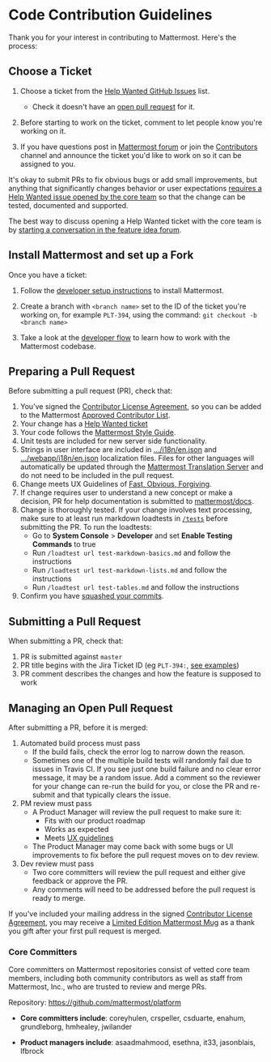 # Code Contribution Guidelines

Thank you for your interest in contributing to Mattermost. Here's the process:  

## Choose a Ticket

1. Choose a ticket from the [Help Wanted GitHub Issues](https://github.com/mattermost/platform/issues?utf8=%E2%9C%93&q=is%3Aissue%20is%3Aopen%20%5BHelp%20Wanted%5D) list.
    - Check it doesn't have an [open pull request](https://github.com/mattermost/platform/pulls) for it.

2. Before starting to work on the ticket, comment to let people know you're working on it.

3. If you have questions post in [Mattermost forum](http://forum.mattermost.org/) or join the [Contributors](https://pre-release.mattermost.com/core/channels/tickets) channel and announce the ticket you'd like to work on so it can be assigned to you. 

It's okay to submit PRs to fix obvious bugs or add small improvements, but anything that significantly changes behavior or user expectations [requires a Help Wanted issue opened by the core team](http://docs.mattermost.com/process/help-wanted.html) so that the change can be tested, documented and supported. 

The best way to discuss opening a Help Wanted ticket with the core team is by [starting a conversation in the feature idea forum](https://www.mattermost.org/feature-ideas/).

## Install Mattermost and set up a Fork

Once you have a ticket: 

1. Follow the [developer setup instructions](http://docs.mattermost.com/developer/developer-setup.html) to install Mattermost.

2. Create a branch with `<branch name>` set to the ID of the ticket you're working on, for example `PLT-394`, using the command: `git checkout -b <branch name>`

3. Take a look at the [developer flow](https://docs.mattermost.com/developer/developer-flow.html) to learn how to work with the Mattermost codebase.

## Preparing a Pull Request 

Before submitting a pull request (PR), check that:  

1. You’ve signed the [Contributor License Agreement](http://www.mattermost.org/mattermost-contributor-agreement/), so you can be added to the Mattermost [Approved Contributor List](https://docs.google.com/spreadsheets/d/1NTCeG-iL_VS9bFqtmHSfwETo5f-8MQ7oMDE5IUYJi_Y/pubhtml?gid=0&single=true).  
2. Your change has a [Help Wanted ticket](http://docs.mattermost.com/process/help-wanted.html)
3. Your code follows the [Mattermost Style Guide](http://docs.mattermost.com/developer/style-guide.html).  
4. Unit tests are included for new server side functionality. 
5. Strings in user interface are included in [.../i18n/en.json](https://github.com/mattermost/platform/blob/master/i18n/en.json) and [.../webapp/i18n/en.json](https://github.com/mattermost/platform/tree/master/webapp/i18n/en.json) localization files. Files for other languages will automatically be updated through the [Mattermost Translation Server](http://translate.mattermost.com) and do not need to be included in the pull request.
6. Change meets UX Guidelines of [Fast, Obvious, Forgiving](http://www.mattermost.org/design-principles/).
7. If change requires user to understand a new concept or make a decision, PR for help documentation is submitted to [mattermost/docs](https://github.com/mattermost/docs).
8. Change is thoroughly tested. If your change involves text processing, make sure to at least run markdown loadtests in [`/tests`](https://github.com/mattermost/platform/tree/master/tests) before submitting the PR. To run the loadtests:
    - Go to **System Console** > **Developer** and set **Enable Testing Commands** to true
    - Run `/loadtest url test-markdown-basics.md` and follow the instructions
    - Run `/loadtest url test-markdown-lists.md` and follow the instructions
    - Run `/loadtest url test-tables.md` and follow the instructions
9. Confirm you have [squashed your commits](http://git-scm.com/book/en/v2/Git-Tools-Rewriting-History#Squashing-Commits).

## Submitting a Pull Request 

When submitting a PR, check that:  

1. PR is submitted against `master`
2. PR title begins with the Jira Ticket ID (eg `PLT-394:`, [see examples](https://github.com/mattermost/platform/pulls?q=is%3Apr+is%3Aclosed))
3. PR comment describes the changes and how the feature is supposed to work

## Managing an Open Pull Request 

After submitting a PR, before it is merged:  

1. Automated build process must pass  
    - If the build fails, check the error log to narrow down the reason. 
    - Sometimes one of the multiple build tests will randomly fail due to issues in Travis CI. If you see just one build failure and no clear error message, it may be a random issue. Add a comment so the reviewer for your change can re-run the build for you, or close the PR and re-submit and that typically clears the issue. 
2. PM review must pass
    - A Product Manager will review the pull request to make sure it:
        - Fits with our product roadmap
        - Works as expected
        - Meets [UX guidelines](https://docs.mattermost.com/developer/fx-guidelines.html)
    - The Product Manager may come back with some bugs or UI improvements to fix before the pull request moves on to dev review.
3. Dev review must pass
    - Two core committers will review the pull request and either give feedback or approve the PR.
    - Any comments will need to be addressed before the pull request is ready to merge.

If you've included your mailing address in the signed [Contributor License Agreement](https://www.mattermost.org/mattermost-contributor-agreement/), you may receive a [Limited Edition Mattermost Mug](https://forum.mattermost.org/t/limited-edition-mattermost-mugs/143) as a thank you gift after your first pull request is merged. 

### Core Committers

Core committers on Mattermost repositories consist of vetted core team members, including both community contributors as well as staff from Mattermost, Inc., who are trusted to review and merge PRs.

Repository: https://github.com/mattermost/platform

- **Core committers include**: coreyhulen, crspeller, csduarte, enahum, grundleborg, hmhealey, jwilander

- **Product managers include**: asaadmahmood, esethna, it33, jasonblais, lfbrock

